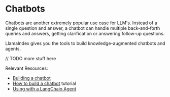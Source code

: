 # Chatbots

Chatbots are another extremely popular use case for LLM's. Instead of a single question and answer, a chatbot can handle multiple back-and-forth queries and answers, getting clarification or answering follow-up questions.

LlamaIndex gives you the tools to build knowledge-augmented chatbots and agents.

// TODO more stuff here

Relevant Resources:
- [Building a chatbot](/understanding/putting_it_all_together/chatbots/building_a_chatbot.md)
- [How to build a chatbot](/examples/agent/Chatbot_SEC.ipynb) tutorial
- [Using with a LangChain Agent](/community/integrations/using_with_langchain.md)
